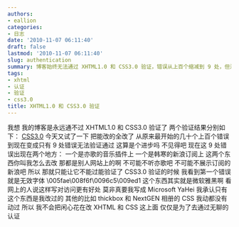 ```yaml
---
authors:
- eallion
categories:
- 日志
date: '2010-11-07 06:11:40'
draft: false
lastmod: '2010-11-07 06:11:40'
slug: authentication
summary: 博客始终无法通过 XHTML1.0 和 CSS3.0 验证，错误从上百个缩减到 9 处，但涉及亦歌音乐插件和韩寒新浪订阅等第三方内容无法修改。微软雅黑字体编码被标记为无效，但出于兼容性考虑不愿改为英文命名。认证并非优先级，不愿为此耗费精力！
tags:
- xhtml
- 认证
- 验证
- css3.0
title: XHTML1.0 和 CSS3.0 验证
---
```

我想
我的博客是永远通不过 XHTML1.0 和 CSS3.0 验证了
两个验证结果分别如下： [CSS3.0](http://validator.w3.org/check?uri=http://eallion.com&charset=(detect+automatically)&doctype=Inline&group=0)
今天又试了一下
把能改的全改了
从原来最开始的几十个上百个错误
到现在变成只有 9 处错误无法验证通过
这算是个进步吗
不见得吧
现在这 9 处错误出现在两个地方：
一个是亦歌的音乐插件上
一个是韩寒的新浪订阅上
这两个东西你叫我怎么去改
那都是别人网站上的啊
不可能不听亦歌吧
不可能不展示订阅的新浪吧
所以
那就只能让它不能过能验证了
CSS3.0 验证的时候
我看到第一个错误就是无效字体
\005fae\008f6f\0096c5\009ed1
这个东西其实就是微软雅黑啊
看网上的人说这样写对访问更有好处
莫非真要我写成 Microsoft YaHei
我承认只有这个东西是我改过的
其他的比如 thickbox 和 NextGEN 相册的 CSS 我动都没有动过
所以
我不会把闲心花在改 XHTML 和 CSS 这上面
仅仅是为了去通过无聊的认证
